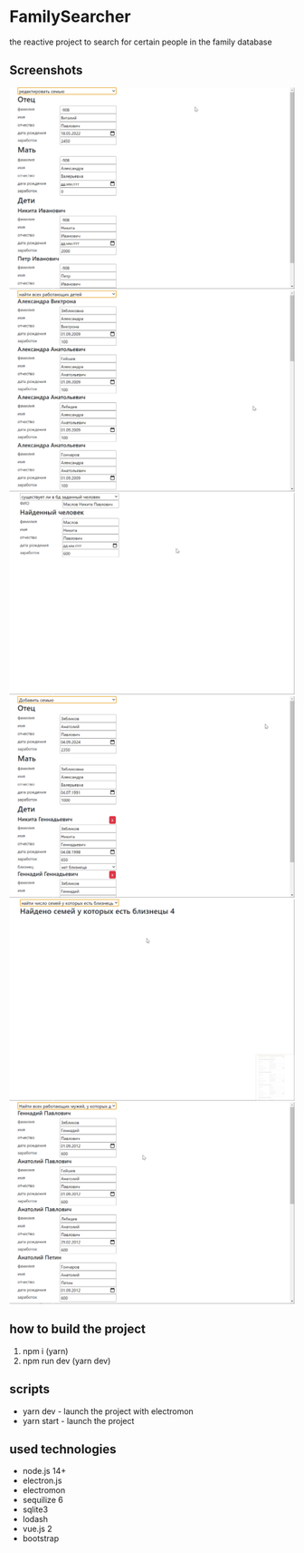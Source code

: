 # FamilySearcher
the reactive project to search for certain people in the family database
## Screenshots
![screen1](/github/screen1.png)
![screen1](/github/screen2.png)
![screen1](/github/screen3.png)
![screen1](/github/screen4.png)
![screen1](/github/screen5.png)
![screen1](/github/screen6.png)
## how to build the project
1. npm i (yarn)
2. npm run dev (yarn dev)
## scripts
- yarn dev - launch the project with electromon
- yarn start - launch the project
## used technologies
- node.js 14+
- electron.js
- electromon
- sequilize 6
- sqlite3
- lodash
- vue.js 2
- bootstrap
